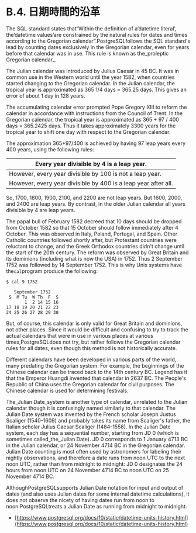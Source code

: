 # B.4. 日期時間的沿革

The SQL standard states that“Within the definition of a‘datetime literal’, the‘datetime values’are constrained by the natural rules for dates and times according to the Gregorian calendar”.PostgreSQLfollows the SQL standard's lead by counting dates exclusively in the Gregorian calendar, even for years before that calendar was in use. This rule is known as the\_proleptic Gregorian calendar\_.

The Julian calendar was introduced by Julius Caesar in 45 BC. It was in common use in the Western world until the year 1582, when countries started changing to the Gregorian calendar. In the Julian calendar, the tropical year is approximated as 365 1/4 days = 365.25 days. This gives an error of about 1 day in 128 years.

The accumulating calendar error prompted Pope Gregory XIII to reform the calendar in accordance with instructions from the Council of Trent. In the Gregorian calendar, the tropical year is approximated as 365 + 97 / 400 days = 365.2425 days. Thus it takes approximately 3300 years for the tropical year to shift one day with respect to the Gregorian calendar.

The approximation 365+97/400 is achieved by having 97 leap years every 400 years, using the following rules:

| Every year divisible by 4 is a leap year.                      |
| -------------------------------------------------------------- |
| However, every year divisible by 100 is not a leap year.       |
| However, every year divisible by 400 is a leap year after all. |

So, 1700, 1800, 1900, 2100, and 2200 are not leap years. But 1600, 2000, and 2400 are leap years. By contrast, in the older Julian calendar all years divisible by 4 are leap years.

The papal bull of February 1582 decreed that 10 days should be dropped from October 1582 so that 15 October should follow immediately after 4 October. This was observed in Italy, Poland, Portugal, and Spain. Other Catholic countries followed shortly after, but Protestant countries were reluctant to change, and the Greek Orthodox countries didn't change until the start of the 20th century. The reform was observed by Great Britain and its dominions (including what is now the USA) in 1752. Thus 2 September 1752 was followed by 14 September 1752. This is why Unix systems have the`cal`program produce the following:

```
$ cal 9 1752

   September 1752
 S  M Tu  W Th  F  S
       1  2 14 15 16
17 18 19 20 21 22 23
24 25 26 27 28 29 30
```

But, of course, this calendar is only valid for Great Britain and dominions, not other places. Since it would be difficult and confusing to try to track the actual calendars that were in use in various places at various times,PostgreSQLdoes not try, but rather follows the Gregorian calendar rules for all dates, even though this method is not historically accurate.

Different calendars have been developed in various parts of the world, many predating the Gregorian system. For example, the beginnings of the Chinese calendar can be traced back to the 14th century BC. Legend has it that the Emperor Huangdi invented that calendar in 2637 BC. The People's Republic of China uses the Gregorian calendar for civil purposes. The Chinese calendar is used for determining festivals.

The\_Julian Date\_system is another type of calendar, unrelated to the Julian calendar though it is confusingly named similarly to that calendar. The Julian Date system was invented by the French scholar Joseph Justus Scaliger (1540-1609) and probably takes its name from Scaliger's father, the Italian scholar Julius Caesar Scaliger (1484-1558). In the Julian Date system, each day has a sequential number, starting from JD 0 (which is sometimes called\_the\_Julian Date). JD 0 corresponds to 1 January 4713 BC in the Julian calendar, or 24 November 4714 BC in the Gregorian calendar. Julian Date counting is most often used by astronomers for labeling their nightly observations, and therefore a date runs from noon UTC to the next noon UTC, rather than from midnight to midnight: JD 0 designates the 24 hours from noon UTC on 24 November 4714 BC to noon UTC on 25 November 4714 BC.

AlthoughPostgreSQLsupports Julian Date notation for input and output of dates (and also uses Julian dates for some internal datetime calculations), it does not observe the nicety of having dates run from noon to noon.PostgreSQLtreats a Julian Date as running from midnight to midnight.

* [https://www.postgresql.org/docs/10/static/datetime-units-history.html](https://www.postgresql.org/docs/10/static/datetime-units-history.html)
